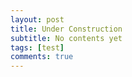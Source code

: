```yaml
---
layout: post
title: Under Construction
subtitle: No contents yet
tags: [test]
comments: true
---
```

